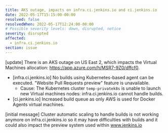 ```yaml
---
title: AKS outage, impacts on infra.ci.jenkins.io and ci.jenkins.io
date: 2022-05-17T15:15:00-00:00
resolved: false
resolvedWhen: 2022-05-17T12:24:00-00:00
# Possible severity levels: down, disrupted, notice
severity: disrupted
affected:
  - infra.ci.jenkins.io
section: issue
---
```


[update]
There is an AKS outage on US East 2, which impacts the Virtual Machines allocation: <https://app.azure.com/h/MSR7-9Z0/dffcf0>.

- [infra.ci.jenkins.io] No builds using Kubernetes-based agent can be executed. "Website Pull Requests preview" feature is unavailable.
  - Cause: The Kubernetes cluster `temp-privatek8s` is unable to launch new Virtual machines nodes: infra.ci.jenkins.io cannot handle builds.
- [ci.jenkins.io] Increased build queue as only AWS is used for Docker Agents virtual machines.

[initial message]
Cluster automatic scaling to handle builds is not working anymore on infra.ci.jenkins.io so it may have difficulties with builds and it could also impact the preview system used within www.jenkins.io
